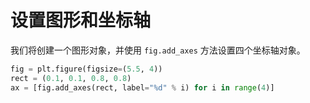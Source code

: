 # 设置图形和坐标轴

我们将创建一个图形对象，并使用 `fig.add_axes` 方法设置四个坐标轴对象。

```python
fig = plt.figure(figsize=(5.5, 4))
rect = (0.1, 0.1, 0.8, 0.8)
ax = [fig.add_axes(rect, label="%d" % i) for i in range(4)]
```
